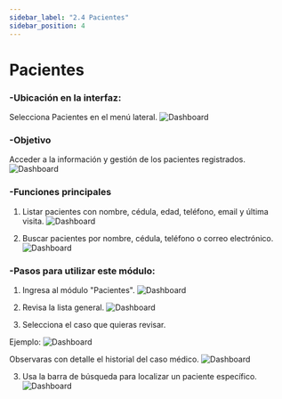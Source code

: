 ```yaml
---
sidebar_label: "2.4 Pacientes"
sidebar_position: 4
---
```


# Pacientes

### -Ubicación en la interfaz:
Selecciona Pacientes en el menú lateral.
![Dashboard](/img/img_solhub/exp.recep.2.3.pacientes/0.webp)

### -Objetivo
Acceder a la información y gestión de los pacientes registrados.
![Dashboard](/img/img_solhub/exp.recep.2.3.pacientes/1.webp)

### -Funciones principales

1. Listar pacientes con nombre, cédula, edad, teléfono, email y última visita.
![Dashboard](/img/img_solhub/exp.recep.2.3.pacientes/2.webp)

2. Buscar pacientes por nombre, cédula, teléfono o correo electrónico.
![Dashboard](/img/img_solhub/exp.recep.2.3.pacientes/3.webp)

### -Pasos para utilizar este módulo:

1. Ingresa al módulo "Pacientes".
![Dashboard](/img/img_solhub/exp.recep.2.3.pacientes/0.webp)

2. Revisa la lista general.
![Dashboard](/img/img_solhub/exp.recep.2.3.pacientes/1.webp)

3. Selecciona el caso que quieras revisar.

Ejemplo:
![Dashboard](/img/img_solhub/exp.recep.2.3.pacientes/4.webp)

Observaras con detalle el historial del caso médico.
![Dashboard](/img/img_solhub/exp.recep.2.3.pacientes/5.webp)

3. Usa la barra de búsqueda para localizar un paciente específico.
![Dashboard](/img/img_solhub/exp.recep.2.3.pacientes/6.webp)